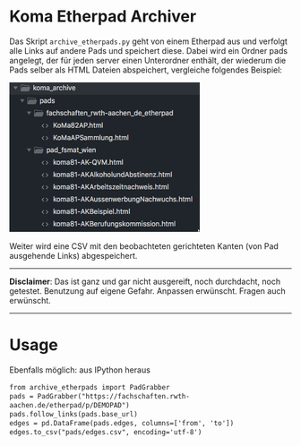 # Koma Etherpad Archiver
Das Skript `archive_etherpads.py` geht von einem Etherpad aus und verfolgt alle Links auf andere Pads und speichert diese. Dabei wird ein Ordner pads angelegt, der für jeden server einen Unterordner enthält, der wiederum die Pads selber als HTML Dateien abspeichert, vergleiche folgendes Beispiel:

![example of folder structure](example.jpg)

Weiter wird eine CSV mit den beobachteten gerichteten Kanten (von Pad ausgehende Links) abgespeichert.


*** 

__Disclaimer__: Das ist ganz und gar nicht ausgereift, noch durchdacht, noch getestet. Benutzung auf eigene Gefahr. Anpassen erwünscht. Fragen auch erwünscht.

***


# Usage
Ebenfalls möglich: aus IPython heraus

    from archive_etherpads import PadGrabber
    pads = PadGrabber("https://fachschaften.rwth-aachen.de/etherpad/p/DEMOPAD")
    pads.follow_links(pads.base_url)
    edges = pd.DataFrame(pads.edges, columns=['from', 'to'])
    edges.to_csv("pads/edges.csv", encoding='utf-8')

